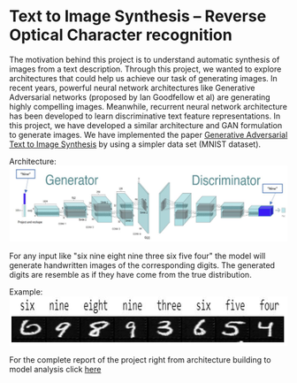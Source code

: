 # Text to Image Synthesis – Reverse Optical Character recognition

The motivation behind this project is to understand automatic synthesis of images from a text description. Through this
project, we wanted to explore architectures that could help us achieve our task of generating images. In recent years,
powerful neural network architectures like Generative Adversarial networks (proposed by Ian Goodfellow et al) are
generating highly compelling images. Meanwhile, recurrent neural network architecture has been developed to learn
discriminative text feature representations. In this project, we have developed a similar architecture and GAN
formulation to generate images. We have implemented the paper [Generative Adversarial Text to Image Synthesis](http://proceedings.mlr.press/v48/reed16.pdf) by using a simpler data set (MNIST dataset).


Architecture:
![](images/Text-To-Image.JPG)

For any input like "six nine eight nine three six five four" the model will generate handwritten images of the corresponding digits. The generated digits are resemble as if they have come from the true distribution.

Example:
![](images/example.png)

For the complete report of the project right from architecture building to model analysis click [here](Text%20to%20Image%20Synthesis%20using%20GAN%20Final%20Report.pdf)